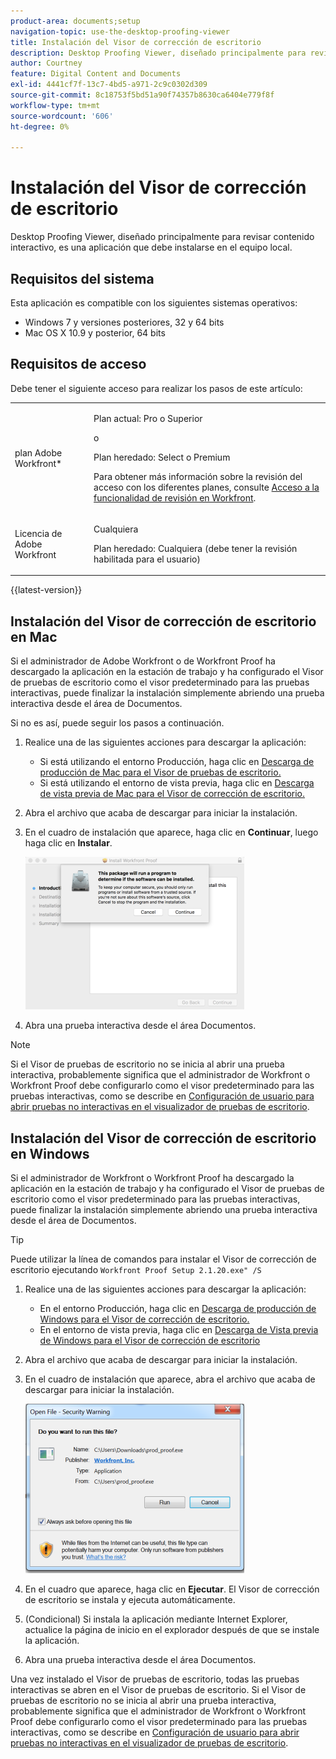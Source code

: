 ```yaml
---
product-area: documents;setup
navigation-topic: use-the-desktop-proofing-viewer
title: Instalación del Visor de corrección de escritorio
description: Desktop Proofing Viewer, diseñado principalmente para revisar contenido interactivo, es una aplicación que debe instalarse en el equipo local.
author: Courtney
feature: Digital Content and Documents
exl-id: 4441cf7f-13c7-4bd5-a971-2c9c0302d309
source-git-commit: 8c18753f5bd51a90f74357b8630ca6404e779f8f
workflow-type: tm+mt
source-wordcount: '606'
ht-degree: 0%

---
```


# Instalación del Visor de corrección de escritorio

Desktop Proofing Viewer, diseñado principalmente para revisar contenido interactivo, es una aplicación que debe instalarse en el equipo local.

## Requisitos del sistema

Esta aplicación es compatible con los siguientes sistemas operativos:

* Windows 7 y versiones posteriores, 32 y 64 bits
* Mac OS X 10.9 y posterior, 64 bits

## Requisitos de acceso

Debe tener el siguiente acceso para realizar los pasos de este artículo:

<table style="table-layout:auto"> 
 <col> 
 <col> 
 <tbody> 
  <tr> 
   <td role="rowheader">plan Adobe Workfront*</td> 
   <td> <p>Plan actual: Pro o Superior</p> <p>o</p> <p>Plan heredado: Select o Premium</p> <p>Para obtener más información sobre la revisión del acceso con los diferentes planes, consulte <a href="/help/quicksilver/administration-and-setup/manage-workfront/configure-proofing/access-to-proofing-functionality.md" class="MCXref xref">Acceso a la funcionalidad de revisión en Workfront</a>.</p> </td> 
  </tr> 
  <tr> 
   <td role="rowheader">Licencia de Adobe Workfront</td> 
   <td> <p>Cualquiera</p> <p>Plan heredado: Cualquiera (debe tener la revisión habilitada para el usuario)</p> </td> 
  </tr> 
 </tbody> 
</table>

{{latest-version}}

## Instalación del Visor de corrección de escritorio en Mac

Si el administrador de Adobe Workfront o de Workfront Proof ha descargado la aplicación en la estación de trabajo y ha configurado el Visor de pruebas de escritorio como el visor predeterminado para las pruebas interactivas, puede finalizar la instalación simplemente abriendo una prueba interactiva desde el área de Documentos.

Si no es así, puede seguir los pasos a continuación.

1. Realice una de las siguientes acciones para descargar la aplicación:

   * Si está utilizando el entorno Producción, haga clic en [Descarga de producción de Mac para el Visor de pruebas de escritorio.](https://assets.proofhq.com/nativeviewer/desktop_viewer/Workfront+Proof-2.1.28.pkg)
   * Si está utilizando el entorno de vista previa, haga clic en [Descarga de vista previa de Mac para el Visor de corrección de escritorio.](https://assets.preview.proofhq.com/nativeviewer/desktop_viewer/Workfront+Proof+Preview-2.1.28.pkg)

1. Abra el archivo que acaba de descargar para iniciar la instalación.
1. En el cuadro de instalación que aparece, haga clic en **Continuar**, luego haga clic en **Instalar**.

   ![00000776.png](assets/00000776-350x244.png)

1. Abra una prueba interactiva desde el área Documentos.

>[!NOTE]
>
>Si el Visor de pruebas de escritorio no se inicia al abrir una prueba interactiva, probablemente significa que el administrador de Workfront o Workfront Proof debe configurarlo como el visor predeterminado para las pruebas interactivas, como se describe en [Configuración de usuario para abrir pruebas no interactivas en el visualizador de pruebas de escritorio](../../../workfront-proof/wp-work-proofsfiles/review-proofs-dpv/destop-proofing-viewer.md#user-setting-for-launching-non-interactive-proofs).

## Instalación del Visor de corrección de escritorio en Windows

Si el administrador de Workfront o Workfront Proof ha descargado la aplicación en la estación de trabajo y ha configurado el Visor de pruebas de escritorio como el visor predeterminado para las pruebas interactivas, puede finalizar la instalación simplemente abriendo una prueba interactiva desde el área de Documentos.

>[!TIP]
>
>Puede utilizar la línea de comandos para instalar el Visor de corrección de escritorio ejecutando `Workfront Proof Setup 2.1.20.exe" /S`

1. Realice una de las siguientes acciones para descargar la aplicación:

   * En el entorno Producción, haga clic en [Descarga de producción de Windows para el Visor de corrección de escritorio.](https://assets.proofhq.com/nativeviewer/desktop_viewer/Workfront+Proof+Setup+2.1.28.exe)
   * En el entorno de vista previa, haga clic en [Descarga de Vista previa de Windows para el Visor de corrección de escritorio](https://assets.preview.proofhq.com/nativeviewer/desktop_viewer/Workfront+Proof+Preview+Setup+2.1.28.exe)

1. Abra el archivo que acaba de descargar para iniciar la instalación.
1. En el cuadro de instalación que aparece, abra el archivo que acaba de descargar para iniciar la instalación.

   ![Screen_Shot_2018-05-02_at_10.56.55_AM.png](assets/screen-shot-2018-05-02-at-10.56.55-am-350x271.png)

1. En el cuadro que aparece, haga clic en **Ejecutar**. El Visor de corrección de escritorio se instala y ejecuta automáticamente.
1. (Condicional) Si instala la aplicación mediante Internet Explorer, actualice la página de inicio en el explorador después de que se instale la aplicación.
1. Abra una prueba interactiva desde el área Documentos.

Una vez instalado el Visor de pruebas de escritorio, todas las pruebas interactivas se abren en el Visor de pruebas de escritorio. Si el Visor de pruebas de escritorio no se inicia al abrir una prueba interactiva, probablemente significa que el administrador de Workfront o Workfront Proof debe configurarlo como el visor predeterminado para las pruebas interactivas, como se describe en [Configuración de usuario para abrir pruebas no interactivas en el visualizador de pruebas de escritorio](../../../workfront-proof/wp-work-proofsfiles/review-proofs-dpv/destop-proofing-viewer.md#user-setting-for-launching-non-interactive-proofs).

